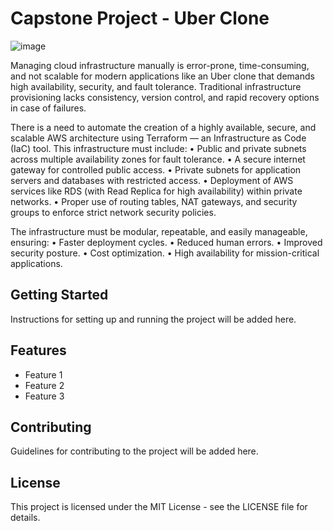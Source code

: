 # Capstone Project - Uber Clone
![image](https://github.com/user-attachments/assets/551d03fe-206c-4038-ba8f-98d9efa3ea70)


Managing cloud infrastructure manually is error-prone, time-consuming, and not scalable for modern
applications like an Uber clone that demands high availability, security, and fault tolerance.
Traditional infrastructure provisioning lacks consistency, version control, and rapid recovery options
in case of failures.

There is a need to automate the creation of a highly available, secure, and scalable AWS architecture
using Terraform — an Infrastructure as Code (IaC) tool. This infrastructure must include:
• Public and private subnets across multiple availability zones for fault tolerance.
• A secure internet gateway for controlled public access.
• Private subnets for application servers and databases with restricted access.
• Deployment of AWS services like RDS (with Read Replica for high availability) within private
networks.
• Proper use of routing tables, NAT gateways, and security groups to enforce strict network
security policies.

The infrastructure must be modular, repeatable, and easily manageable, ensuring:
• Faster deployment cycles.
• Reduced human errors.
• Improved security posture.
• Cost optimization.
• High availability for mission-critical applications.


## Getting Started

Instructions for setting up and running the project will be added here.

## Features

- Feature 1
- Feature 2
- Feature 3

## Contributing

Guidelines for contributing to the project will be added here.

## License

This project is licensed under the MIT License - see the LICENSE file for details. 
